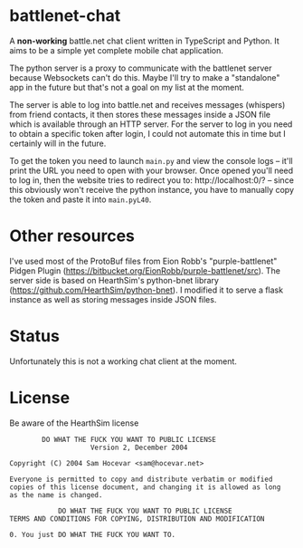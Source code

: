 # battlenet-chat

A **non-working** battle.net chat client written in TypeScript and Python. 
It aims to be a simple yet complete mobile chat application. 

The python server is a proxy to communicate with the battlenet server because Websockets can't do this.
Maybe I'll try to make a "standalone" app in the future but that's not a goal on my list at the moment.

The server is able to log into battle.net and receives messages (whispers) from friend contacts,
it then stores these messages inside a JSON file which is available through an HTTP server.
For the server to log in you need to obtain a specific token after login, I could not automate this in time but I certainly will in the future.

To get the token you need to launch `main.py` and view the console logs – it'll print the URL you need to open with your browser.
Once opened you'll need to log in, then the website tries to redirect you to: http://localhost:0/?<your-token-is-here> – since this obviously won't receive the python instance, you have to manually copy the token and paste it into `main.pyL40`.

# Other resources
I've used most of the ProtoBuf files from Eion Robb's "purple-battlenet" Pidgen Plugin (https://bitbucket.org/EionRobb/purple-battlenet/src).
The server side is based on HearthSim's python-bnet library (https://github.com/HearthSim/python-bnet).
I modified it to serve a flask instance as well as storing messages inside JSON files.

# Status
Unfortunately this is not a working chat client at the moment.


# License
Be aware of the HearthSim license

            DO WHAT THE FUCK YOU WANT TO PUBLIC LICENSE 
                        Version 2, December 2004 

    Copyright (C) 2004 Sam Hocevar <sam@hocevar.net> 

    Everyone is permitted to copy and distribute verbatim or modified 
    copies of this license document, and changing it is allowed as long 
    as the name is changed. 

                DO WHAT THE FUCK YOU WANT TO PUBLIC LICENSE 
    TERMS AND CONDITIONS FOR COPYING, DISTRIBUTION AND MODIFICATION 

    0. You just DO WHAT THE FUCK YOU WANT TO.